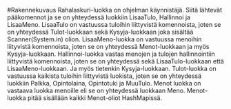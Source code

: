 #Rakennekuvaus
Rahalaskuri-luokka on ohjelman käynnistäjä. Siitä lähtevät pääkomennot ja se 
on yhteydessä luokkiin LisaaTulo, Hallinnoi ja LisaaMeno. LisaaTulo on vastuussa
tuloihin liittyvistä komennoista, joten se on yhteydessä Tulot-luokkaan sekä 
Kysyja-luokkaan joka sisältää Scanner(System.in) olion. LisaaMeno-luokka on 
vastuussa menoihin liityvistä komennoista, joten se on yhteydessä Menot-luokkaan
ja myös Kysyja-luokkaan. Hallinnoi-luokka vastaa menojen ja tulojen hallinnointiin
liittyvistä komennoista, joten se on yhteydessä sekä LisaaTulo-luokkaan että 
LisaaMeno-luokkaan. Ja myös tietenkin Kysyja-luokkaan.
Tulot-luokka on vastuussa kaikista tuloihin liittyvistä luokista, joten se on 
yhteydessä luokkiin Palkka, Opintolaina, Opintotuki ja MuuTulo. Menot luokka on 
vastaava luokka menoille eli se on yhteydessä luokkaan Meno. Menot-luokka pitää
sisällään kaikki Menot-oliot HashMapissä.
